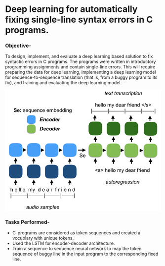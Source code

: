 # Deep learning for automatically fixing single-line syntax errors in C programs.

### Objective-
To design, implement, and evaluate a deep learning based solution to fix syntactic errors in C programs. The programs were written in introductory programming assignments and contain single-line errors. This will require preparing the data for deep learning, implementing a deep learning model for sequence-to-sequence translation (that is, from a buggy program to its fix), and training and evaluating the deep learning model.

![Sequence to Sequence Translation Model](sequence-to-sequence.png)

### Tasks Performed-
* C-programs are considered as token sequences and created a vocublary with unique tokens.
* Used the LSTM for encoder-decoder architecture.
* Train a sequence to sequence neural network to map the token sequence of buggy line in the input program to the corresponding fixed line.
